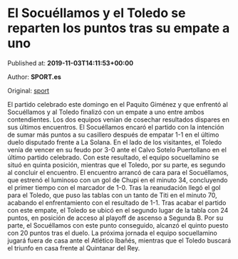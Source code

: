 
# El Socuéllamos y el Toledo se reparten los puntos tras su empate a uno

Published at: **2019-11-03T14:11:53+00:00**

Author: **SPORT.es**

Original: [sport](https://www.sport.es/es/noticias/tercera-division/el-socuellamos-y-el-toledo-se-reparten-los-puntos-tras-su-empate-a-uno-7712694)

El partido celebrado este domingo en el Paquito Giménez y que enfrentó al Socuéllamos y al Toledo finalizó con un empate a uno entre ambos contendientes. Los dos equipos venían de cosechar resultados dispares en sus últimos encuentros. El Socuéllamos encaró el partido con la intención de sumar más puntos a su casillero después de empatar 1-1 en el último duelo disputado frente a La Solana. En el lado de los visitantes, el Toledo venía de vencer en su feudo por 3-0 ante el Calvo Sotelo Puertollano en el último partido celebrado. Con este resultado, el equipo socuellamino se situó en quinta posición, mientras que el Toledo, por su parte, es segundo al concluir el encuentro.
El encuentro arrancó de cara para el Socuéllamos, que estrenó el luminoso con un gol de Chupi en el minuto 34, concluyendo el primer tiempo con el marcador de 1-0.
Tras la reanudación llegó el gol para el Toledo, que puso las tablas con un tanto de Titi en el minuto 70, acabando el enfrentamiento con el resultado de 1-1.
Tras acabar el partido con este empate, el Toledo se ubicó en el segundo lugar de la tabla con 24 puntos, en posición de acceso al playoff de ascenso a Segunda B. Por su parte, el Socuéllamos con este punto conseguido, alcanzó el quinto puesto con 20 puntos tras el duelo.
La próxima jornada el equipo socuellamino jugará fuera de casa ante el Atlético Ibañés, mientras que el Toledo buscará el triunfo en casa frente al Quintanar del Rey.
